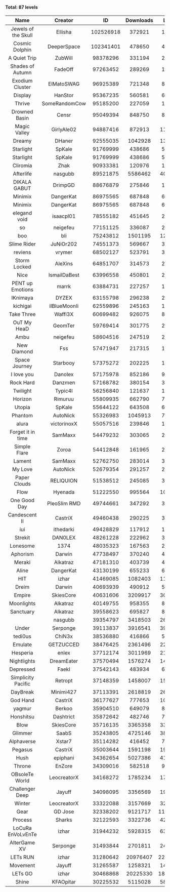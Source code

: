 #### Total: 87 levels

| Name | Creator | ID | Downloads | Likes |
|:---:|:---:|:---:|:---:|:---:|
| Jewels of the Skull | Ellisha | 102526918 | 372921 | 18836
| Cosmic Dolphin | DeeperSpace | 102341401 | 478650 | 43013
| A Quiet Trip | ZubWill | 98378296 | 331194 | 28859
| Shades of Autumn | FadeOff | 97263452 | 289269 | 17098
| Exodium Cluster | ElMatoSWAG | 96925389 | 721348 | 80593
| Display | HanStor | 95367235 | 560581 | 64726
| Thrive | SomeRandomCow | 95185200 | 227059 | 15333
| Drowned Basin | Censr | 95049394 | 848750 | 89719
| Magic Valley | GirlyAle02 | 94887416 | 872913 | 119042
| Dreamy | DHaner | 92555035 | 1042928 | 139660
| Starlight | SpKale | 91769999 | 438686 | 55186
| Starlight | SpKale | 91769999 | 438686 | 55186
| Cliromia | Zhak | 90933381 | 120976 | 10946
| Afterlife | nasgubb | 89521875 | 5586462 | 402719
| DIKALA GABUT | DrimpGD | 88676879 | 275846 | 17738
| Minimix | DangerKat | 86975565 | 687848 | 63379
| Minimix | DangerKat | 86975565 | 687848 | 63379
| elegand void | isaacpl01 | 78555182 | 451645 | 28426
| so | neigefeu | 77151125 | 336087 | 28951
| boo | bli | 75243812 | 1501195 | 120229
| Slime Rider | JuNiOr202 | 74551373 | 569667 | 31870
| reviens | vrymer | 68502127 | 523791 | 32667
| Storm Locked | AleXins | 64851707 | 314573 | 24383
| Nice | IsmailDaBest | 63996558 | 450801 | 25849
| PENT up Emotions | marrk | 63884731 | 227257 | 14991
| IKnimaya | DYZEX | 63155798 | 296238 | 20558
| kichigai | iIBlueMoonIi | 62559896 | 245163 | 11087
| Take Three | Waffl3X | 60699482 | 926075 | 80599
| OuT My HeaD | GeomTer | 59769414 | 301775 | 20897
| Ambu | neigefeu | 58604516 | 247519 | 23215
| New Diamond | Fss | 57471947 | 217315 | 16371
| Space Journey | Starbooy | 57375272 | 202225 | 15074
| I love you | Danolex | 57175978 | 852186 | 92704
| Rock Hard | Danzmen | 57168782 | 380154 | 31849
| Twilight | Typic4l | 56256840 | 121637 | 10246
| Horizon | Rimuruu | 55809935 | 662790 | 72813
| Utopia | SpKale | 55644122 | 643508 | 65198
| Phantom | AutoNick | 55326983 | 1045913 | 70839
| alura | victorinoxX | 55057516 | 239846 | 19248
| Forget it in time | SamMaxx | 54479232 | 303065 | 25184
| Simple Flare | Zoroa | 54412848 | 161965 | 22448
| Lament | SamMaxx | 52762750 | 283014 | 33643
| My Love | AutoNick | 52679354 | 291257 | 29640
| Paper Clouds | RELIQUION | 51538512 | 245085 | 30920
| Flow | Hyenada | 51222550 | 995564 | 109448
| One Good Day | PleoSlim RMD | 49744661 | 347292 | 38117
| Candescent II | CastriX | 49460438 | 290225 | 37931
| iui | ithedarki | 49428829 | 117912 | 17452
| Strekit | DAN0LEX | 48261228 | 222962 | 31364
| Lonesome | 1374 | 48035323 | 167563 | 22168
| Aphorism | Darwin | 47738497 | 370240 | 47947
| Meraki | Alkatraz | 47181310 | 403739 | 47340
| Aline | DangerKat | 43130199 | 655233 | 69971
| HIT | izhar | 41469085 | 1082403 | 110339
| Dreim | Darwin | 40693939 | 490912 | 59361
| Empire | SkiesCore | 40631606 | 3209917 | 301961
| Moonlights | Alkatraz | 40149755 | 958355 | 82471
| Sanctuary | Alkatraz | 39558623 | 695827 | 89149
|   | nasgubb | 39354797 | 3418503 | 261480
| Under | Serponge | 39113837 | 3916541 | 395214
| tedi0us | ChiN3x | 38536880 | 416866 | 53418
| Emulate | GETZUCCED | 38476425 | 2361496 | 225546
| Hesperia | enlex | 37712174 | 3011969 | 215466
| Nightlights | DreamEater | 37570494 | 1576274 | 147606
| Depressed | FaekI | 37542143 | 483934 | 66722
| Simplicity Pacific | Retropt | 37148359 | 1458007 | 153068
| DayBreak | Minimi427 | 37113391 | 2618819 | 269121
| God Hand | CastriX | 36177627 | 777653 | 100526
| yagmur | Berkoo | 35904510 | 649079 | 83608
| Honshitsu | Dashtrict | 35872642 | 482746 | 79264
| Blow | SkiesCore | 35716135 | 3365358 | 330238
| Glimmer | SaabS | 35243805 | 4725146 | 382199
| Alphaverse | Xstar7 | 35114282 | 416452 | 71067
| Pegasus | CastriX | 35003644 | 1591198 | 196008
| Hush | epiphani | 34362654 | 5027386 | 418777
| Throne | EnZore | 34309016 | 582518 | 93387
| OBsoleTe World | LeocreatorX | 34168272 | 1785234 | 179492
| Challenger Deep | Jayuff | 34098095 | 3356569 | 198234
| Winter | LeocreatorX | 33322088 | 3157669 | 320311
| Gear | GD Jose | 32338202 | 9121717 | 1163400
| Process | Sharks | 32122593 | 3322736 | 423537
| LoCuRa EnVoLvEnTe | izhar | 31944232 | 5928315 | 639747
| AlterGame XV | Serponge | 31493844 | 2701811 | 240439
| LETs  RUN | izhar | 31280642 | 20976407 | 2204927
| Movement | Jayuff | 31265587 | 1258321 | 145767
| LETs GO | izhar | 30468868 | 20225330 | 1895184
| Shine | KFAOpitar | 30225532 | 5115028 | 583613
